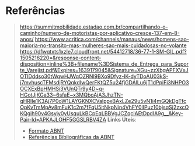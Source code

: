 # Referências
> https://summitmobilidade.estadao.com.br/compartilhando-o-caminho/numero-de-motoristas-por-aplicativo-cresce-137-em-8-anos/
> https://www.acritica.com/channels/manaus/news/homens-sao-maioria-no-transito-mas-mulheres-sao-mais-cuidadosas-no-volante
> https://d1wqtxts1xzle7.cloudfront.net/54412718/36-77-1-SM-GIL.pdf?1505216220=&response-content-disposition=inline%3B+filename%3DSistema_de_Entrega_para_Suporte_Varejist.pdf&Expires=1639179045&Signature=XGu~zzXbgAPFXVxJOTlDddso30tWqwHJWqOZRNl9BXo9Dfyz-lK-dyTDoAU03kS-j7mvhuscTFMsdjRYQqkdIwQerFKtQZ5u24fjGDAlLu6jT1dPpiFi3NHPO3OCXExBpHMHSi3VUnQTr9y4D~q-HGotJjKGa33~6sfaE~x3MQboAjA3JhzTN-qHRIIe1K3Aj7P0oW1LAYGKNXCValppxBAxLZe29u5vN1i4mGQkDgTfcOpKvTmMpAv8mFuK1c2m7fFqU5itNkpNin4VhFY0lIPuz10bjsqSj2zxcOKQgih90v4Gsyjy0yUsquLkBCpEqLBBVgJCZqciAEtDpdIA9g__&Key-Pair-Id=APKAJLOHF5GGSLRBV4ZA
> **Links Úteis**:
> - [Formato ABNT](https://www.normastecnicas.com/abnt/trabalhos-academicos/referencias/)
> - [Referências Bibliográficas da ABNT](https://comunidade.rockcontent.com/referencia-bibliografica-abnt/)
